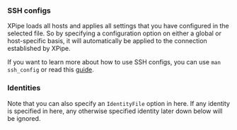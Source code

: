### SSH configs

XPipe loads all hosts and applies all settings that you have configured in the selected file. So by specifying a configuration option on either a global or host-specific basis, it will automatically be applied to the connection established by XPipe.

If you want to learn more about how to use SSH configs, you can use `man ssh_config` or read this [guide](https://www.ssh.com/academy/ssh/config).

### Identities

Note that you can also specify an `IdentityFile` option in here. If any identity is specified in here, any otherwise specified identity later down below will be ignored.